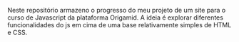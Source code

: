Neste repositório armazeno o progresso do meu projeto de um site para o curso de Javascript da plataforma Origamid. A ideia é explorar diferentes funcionalidades do js em cima de uma base relativamente simples de HTML e CSS.
